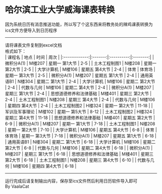# 哈尔滨工业大学威海课表转换
因为系统日历有消息推送功能，所以写了个这东西来将教务处的辣鸡课表转换为ics文件方便导入到日历程序

------
请将课表文件复制到excel文档  
格式如下：  
| 课程名         | 地点    | 时间       | 周次     |
|:-------------:|:-------:|:----------:|:--------:|
| 微积分A\(1\)   | M楼207 | 星期一 第1大节 | 2\-5   |
| 土木工程制图1     | N楼208 | 星期一 第2大节 | 2\-5   |
| 大学计算机       | M楼106 | 星期五 第4大节 | 2\-4   |
| 体育          | 体育场   | 星期一 第3大节 | 2\-5   |
| 微积分A\(1\)   | M楼207 | 星期五 第1大节 | 2\-4   |
| 通用英语B1      | N楼304 | 星期二 第1大节 | 2\-4   |
| 大学计算机       | M楼106 | 星期二 第2大节 | 2\-4   |
| 代数与几何       | M楼106 | 星期二 第4大节 | 2\-4   |
| 微积分A\(1\)   | M楼207 | 星期三 第1大节 | 2\-4   |
| 思想道德修养和法律基础 | M楼401 | 星期三 第2大节 | 2\-4   |
| 土木工程制图1     | N楼208 | 星期三 第4大节 | 2\-4   |
| 代数与几何       | M楼106 | 星期四 第4大节 | 2\-4   |
| 土木工程制图2     | H楼324 | 星期一 第2大节 | 11\-18 |
| 军训及军事理论     | M楼102 | 星期一 第5大节 | 8\-12  |
| 土木工程制图2     | H楼324 | 星期三 第4大节 | 11\-18 |
| 思想道德修养和法律基础 | M楼401 | 星期五 第2大节 | 6\-9   |
| 微积分A\(1\)   | M楼207 | 星期一 第1大节 | 7\-18  |
| 土木工程制图1     | N楼208 | 星期一 第2大节 | 7\-10  |
| 大学计算机       | M楼106 | 星期五 第4大节 | 6\-8   |
| 体育          | 体育场   | 星期一 第3大节 | 7\-18  |
| 微积分A\(1\)   | M楼207 | 星期五 第1大节 | 6\-18  |
| 通用英语B1      | N楼304 | 星期二 第1大节 | 6\-18  |
| 大学计算机       | M楼106 | 星期二 第2大节 | 6\-8   |
| 代数与几何       | M楼106 | 星期二 第4大节 | 6\-18  |
| 微积分A\(1\)   | M楼207 | 星期三 第1大节 | 6\-18  |
| 思想道德修养和法律基础 | M楼401 | 星期三 第2大节 | 6\-18  |
| 土木工程制图1     | N楼208 | 星期三 第4大节 | 6\-10  |
| 代数与几何       | M楼106 | 星期四 第4大节 | 6\-18  |

-------------------------
运行完成后请复制输出内容，保存至ics文件然后利用日历软件导入即可  
By VaalaCat